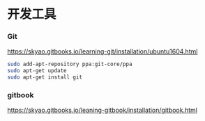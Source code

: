 # 开发工具

### Git

https://skyao.gitbooks.io/learning-git/installation/ubuntu1604.html

```bash
sudo add-apt-repository ppa:git-core/ppa
sudo apt-get update
sudo apt-get install git
```


### gitbook

https://skyao.gitbooks.io/leaning-gitbook/installation/gitbook.html